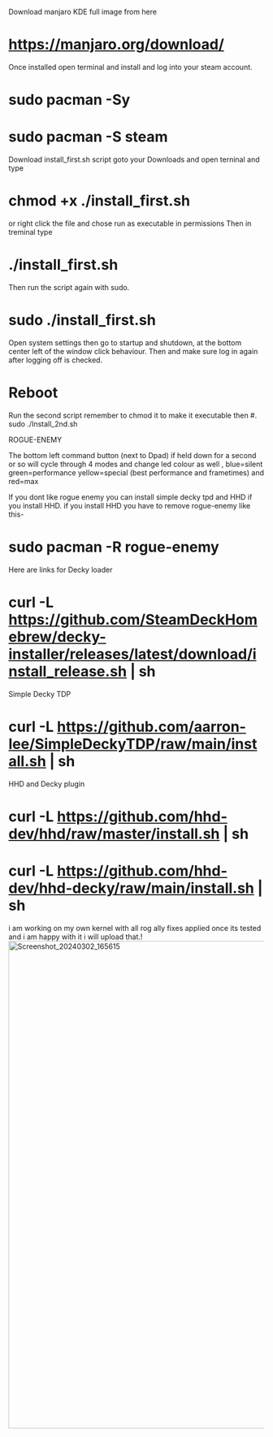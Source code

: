 Download manjaro KDE full image from here 

# https://manjaro.org/download/

Once installed open terminal and install and log into your steam account.

# sudo pacman -Sy 
# sudo pacman -S steam 

Download install_first.sh script goto your Downloads and open terninal and type 
# chmod +x ./install_first.sh
or right click the file and chose run as executable in permissions 
Then in treminal type 

#  ./install_first.sh 

Then run the script again with sudo.

# sudo ./install_first.sh

Open system settings then go to  startup and shutdown, at the bottom center left of the window click behaviour. Then and make sure log in again after logging off is checked. 

# Reboot

Run the second script remember to chmod it to make it executable then
#. sudo ./Install_2nd.sh

ROGUE-ENEMY

 The bottom left command button (next to Dpad) if held down for a second or so will cycle through 4 modes and change led colour as well , blue=silent green=performance yellow=special (best performance and frametimes) and red=max

 If you dont like rogue enemy you can install simple decky tpd and HHD if you install HHD. if you install HHD you have to remove rogue-enemy like this-

 # sudo pacman -R rogue-enemy 

 Here are links for Decky loader

 # curl -L https://github.com/SteamDeckHomebrew/decky-installer/releases/latest/download/install_release.sh | sh

 Simple Decky TDP

 # curl -L https://github.com/aarron-lee/SimpleDeckyTDP/raw/main/install.sh | sh

 HHD and Decky plugin

 # curl -L https://github.com/hhd-dev/hhd/raw/master/install.sh | sh

 
# curl -L https://github.com/hhd-dev/hhd-decky/raw/main/install.sh | sh
 
i am working on my own kernel with all rog ally fixes applied once its tested and i am happy with it i will upload that.!
 <img width="960" alt="Screenshot_20240302_165615" src="https://github.com/ripplingsnake/Manjaro-SteamOS/assets/144014277/49c9ae42-ddb9-42aa-aef8-08c63910ec77">





